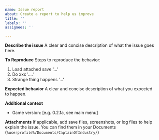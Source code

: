 ```yaml
---
name: Issue report
about: Create a report to help us improve
title: ''
labels: ''
assignees: ''

---
```


**Describe the issue**
A clear and concise description of what the issue goes here.

**To Reproduce**
Steps to reproduce the behavior:
1. Load attached save '...'
2. Do xxx '....'
3. Strange thing happens '...'

**Expected behavior**
A clear and concise description of what you expected to happen.

**Additional context**
 - Game version: [e.g. 0.2.1a, see main menu]

**Attachments**
If applicable, add save files, screenshots, or log files to help explain the issue. You can find them in your Documents (`%userprofile%/Documents/CaptainOfIndustry/`)
